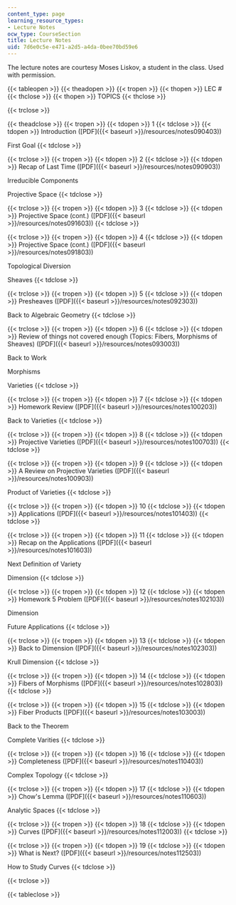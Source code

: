 ```yaml
---
content_type: page
learning_resource_types:
- Lecture Notes
ocw_type: CourseSection
title: Lecture Notes
uid: 7d6e0c5e-e471-a2d5-a4da-0bee70bd59e6
---
```


The lecture notes are courtesy Moses Liskov, a student in the class. Used with permission.

{{< tableopen >}}
{{< theadopen >}}
{{< tropen >}}
{{< thopen >}}
LEC #
{{< thclose >}}
{{< thopen >}}
TOPICS
{{< thclose >}}

{{< trclose >}}

{{< theadclose >}}
{{< tropen >}}
{{< tdopen >}}
1
{{< tdclose >}}
{{< tdopen >}}
Introduction ([PDF]({{< baseurl >}}/resources/notes090403))  
  
First Goal
{{< tdclose >}}

{{< trclose >}}
{{< tropen >}}
{{< tdopen >}}
2
{{< tdclose >}}
{{< tdopen >}}
Recap of Last Time ([PDF]({{< baseurl >}}/resources/notes090903))  
  
Irreducible Components  
  
Projective Space
{{< tdclose >}}

{{< trclose >}}
{{< tropen >}}
{{< tdopen >}}
3
{{< tdclose >}}
{{< tdopen >}}
Projective Space (cont.) ([PDF]({{< baseurl >}}/resources/notes091603))
{{< tdclose >}}

{{< trclose >}}
{{< tropen >}}
{{< tdopen >}}
4
{{< tdclose >}}
{{< tdopen >}}
Projective Space (cont.) ([PDF]({{< baseurl >}}/resources/notes091803))  
  
Topological Diversion  
  
Sheaves
{{< tdclose >}}

{{< trclose >}}
{{< tropen >}}
{{< tdopen >}}
5
{{< tdclose >}}
{{< tdopen >}}
Presheaves ([PDF]({{< baseurl >}}/resources/notes092303))  
  
Back to Algebraic Geometry
{{< tdclose >}}

{{< trclose >}}
{{< tropen >}}
{{< tdopen >}}
6
{{< tdclose >}}
{{< tdopen >}}
Review of things not covered enough (Topics: Fibers, Morphisms of Sheaves) ([PDF]({{< baseurl >}}/resources/notes093003))  
  
Back to Work  
  
Morphisms  
  
Varieties
{{< tdclose >}}

{{< trclose >}}
{{< tropen >}}
{{< tdopen >}}
7
{{< tdclose >}}
{{< tdopen >}}
Homework Review ([PDF]({{< baseurl >}}/resources/notes100203))  
  
Back to Varieties
{{< tdclose >}}

{{< trclose >}}
{{< tropen >}}
{{< tdopen >}}
8
{{< tdclose >}}
{{< tdopen >}}
Projective Varieties ([PDF]({{< baseurl >}}/resources/notes100703))
{{< tdclose >}}

{{< trclose >}}
{{< tropen >}}
{{< tdopen >}}
9
{{< tdclose >}}
{{< tdopen >}}
A Review on Projective Varieties ([PDF]({{< baseurl >}}/resources/notes100903))  
  
Product of Varieties
{{< tdclose >}}

{{< trclose >}}
{{< tropen >}}
{{< tdopen >}}
10
{{< tdclose >}}
{{< tdopen >}}
Applications ([PDF]({{< baseurl >}}/resources/notes101403))
{{< tdclose >}}

{{< trclose >}}
{{< tropen >}}
{{< tdopen >}}
11
{{< tdclose >}}
{{< tdopen >}}
Recap on the Applications ([PDF]({{< baseurl >}}/resources/notes101603))  
  
Next Definition of Variety  
  
Dimension
{{< tdclose >}}

{{< trclose >}}
{{< tropen >}}
{{< tdopen >}}
12
{{< tdclose >}}
{{< tdopen >}}
Homework 5 Problem ([PDF]({{< baseurl >}}/resources/notes102103))  
  
Dimension  
  
Future Applications
{{< tdclose >}}

{{< trclose >}}
{{< tropen >}}
{{< tdopen >}}
13
{{< tdclose >}}
{{< tdopen >}}
Back to Dimension ([PDF]({{< baseurl >}}/resources/notes102303))  
  
Krull Dimension
{{< tdclose >}}

{{< trclose >}}
{{< tropen >}}
{{< tdopen >}}
14
{{< tdclose >}}
{{< tdopen >}}
Fibers of Morphisms ([PDF]({{< baseurl >}}/resources/notes102803))
{{< tdclose >}}

{{< trclose >}}
{{< tropen >}}
{{< tdopen >}}
15
{{< tdclose >}}
{{< tdopen >}}
Fiber Products ([PDF]({{< baseurl >}}/resources/notes103003))  
  
Back to the Theorem  
  
Complete Varities
{{< tdclose >}}

{{< trclose >}}
{{< tropen >}}
{{< tdopen >}}
16
{{< tdclose >}}
{{< tdopen >}}
Completeness ([PDF]({{< baseurl >}}/resources/notes110403))  
  
Complex Topology
{{< tdclose >}}

{{< trclose >}}
{{< tropen >}}
{{< tdopen >}}
17
{{< tdclose >}}
{{< tdopen >}}
Chow's Lemma ([PDF]({{< baseurl >}}/resources/notes110603))  
  
Analytic Spaces
{{< tdclose >}}

{{< trclose >}}
{{< tropen >}}
{{< tdopen >}}
18
{{< tdclose >}}
{{< tdopen >}}
Curves ([PDF]({{< baseurl >}}/resources/notes112003))
{{< tdclose >}}

{{< trclose >}}
{{< tropen >}}
{{< tdopen >}}
19
{{< tdclose >}}
{{< tdopen >}}
What is Next? ([PDF]({{< baseurl >}}/resources/notes112503))  
  
How to Study Curves
{{< tdclose >}}

{{< trclose >}}

{{< tableclose >}}